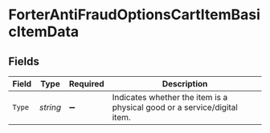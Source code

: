# ForterAntiFraudOptionsCartItemBasicItemData


## Fields

| Field                                                                    | Type                                                                     | Required                                                                 | Description                                                              |
| ------------------------------------------------------------------------ | ------------------------------------------------------------------------ | ------------------------------------------------------------------------ | ------------------------------------------------------------------------ |
| `Type`                                                                   | *string*                                                                 | :heavy_minus_sign:                                                       | Indicates whether the item is a physical good or a service/digital item. |